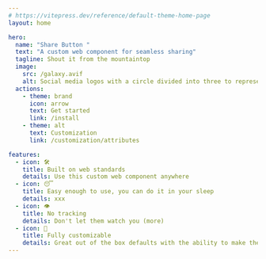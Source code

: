 ```yaml
---
# https://vitepress.dev/reference/default-theme-home-page
layout: home

hero:
  name: "Share Button "
  text: "A custom web component for seamless sharing"
  tagline: Shout it from the mountaintop
  image: 
    src: /galaxy.avif
    alt: Social media logos with a circle divided into three to represent sharing
  actions:
    - theme: brand
      icon: arrow
      text: Get started
      link: /install
    - theme: alt
      text: Customization
      link: /customization/attributes

features:
  - icon: 🛠️
    title: Built on web standards
    details: Use this custom web component anywhere
  - icon: 😴
    title: Easy enough to use, you can do it in your sleep
    details: xxx
  - icon: 👁️
    title: No tracking
    details: Don't let them watch you (more)
  - icon: 💅
    title: Fully customizable
    details: Great out of the box defaults with the ability to make the button look however you want
---
```


<style>
  :root {
  --vp-home-hero-name-color: transparent;
  --vp-home-hero-name-background: linear-gradient(120deg in oklch, #EA8824, #8FA402, #F02C69, #BE16FD, #370E9F  );
}
</style>